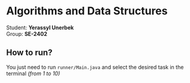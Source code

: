 # Algorithms and Data Structures
Student: **Yerassyl Unerbek** <br/>
Group: **SE-2402**

## How to run?
You just need to run `runner/Main.java` and select the desired task in the terminal *(from 1 to 10)*
